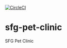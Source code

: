 
[![CircleCI](https://dl.circleci.com/status-badge/img/circleci/3AWZYXySw4BDQUV5T8WfWB/KEVBGQNqiXjRffcoZmXdNK/tree/main.svg?style=svg)](https://dl.circleci.com/status-badge/redirect/circleci/3AWZYXySw4BDQUV5T8WfWB/KEVBGQNqiXjRffcoZmXdNK/tree/main)


# sfg-pet-clinic
SFG Pet Clinic


